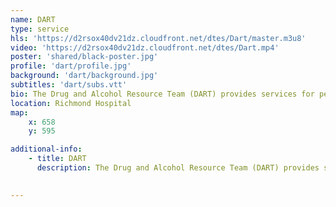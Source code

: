 ```yaml
---
name: DART
type: service
hls: 'https://d2rsox40dv21dz.cloudfront.net/dtes/Dart/master.m3u8'
video: 'https://d2rsox40dv21dz.cloudfront.net/dtes/Dart.mp4'
poster: 'shared/black-poster.jpg'
profile: 'dart/profile.jpg'
background: 'dart/background.jpg'
subtitles: 'dart/subs.vtt'
bio: The Drug and Alcohol Resource Team (DART) provides services for people of all ages who are experiencing substance use disorder and are admitted to the inpatient units at Richmond Hospital.
location: Richmond Hospital
map:
    x: 658
    y: 595

additional-info: 
    - title: DART
      description: The Drug and Alcohol Resource Team (DART) provides services for people of all ages who are experiencing substance use disorder and are admitted to the inpatient units at Richmond Hospital. The services provided include substance use assessments and treatment planning, counselling, medical management, discharge planning, and patient and staff education. 
    

---
```

